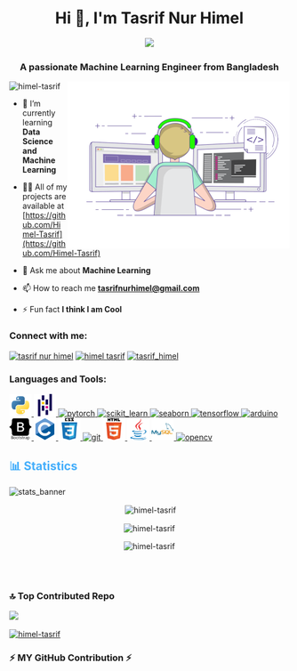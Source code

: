 <h1 align="center">Hi 👋, I'm Tasrif Nur Himel</h1>
<div align="center"> <img src="https://pbs.twimg.com/media/F6aJPRFa8AA2sY-?format=webp&name=small"> </div>
<h3 align="center">A passionate Machine Learning Engineer from Bangladesh</h3>
<img align="right" alt="Coding" width="400" src="https://raw.githubusercontent.com/devSouvik/devSouvik/master/gif3.gif">

<p align="left"> <img src="https://komarev.com/ghpvc/?username=himel-tasrif&label=Profile%20views&color=0e75b6&style=flat" alt="himel-tasrif" /> </p>


- 🌱 I’m currently learning **Data Science and Machine Learning**

- 👨‍💻 All of my projects are available at [https://github.com/Himel-Tasrif](https://github.com/Himel-Tasrif)

- 💬 Ask me about **Machine Learning**

- 📫 How to reach me **tasrifnurhimel@gmail.com**

- ⚡ Fun fact **I think I am Cool**


<h3 align="left">Connect with me:</h3>
<p align="left">
<a href="https://kaggle.com/tasrif nur himel" target="blank"><img align="center" src="https://raw.githubusercontent.com/rahuldkjain/github-profile-readme-generator/master/src/images/icons/Social/kaggle.svg" alt="tasrif nur himel" height="30" width="40" /></a>
<a href="https://fb.com/himel tasrif" target="blank"><img align="center" src="https://raw.githubusercontent.com/rahuldkjain/github-profile-readme-generator/master/src/images/icons/Social/facebook.svg" alt="himel tasrif" height="30" width="40" /></a>
<a href="https://instagram.com/tasrif_himel" target="blank"><img align="center" src="https://raw.githubusercontent.com/rahuldkjain/github-profile-readme-generator/master/src/images/icons/Social/instagram.svg" alt="tasrif_himel" height="30" width="40" /></a>
</p>

<h3 align="left">Languages and Tools:</h3>
<p align="left"> <a href="https://www.python.org" target="_blank" rel="noreferrer"> <img src="https://raw.githubusercontent.com/devicons/devicon/master/icons/python/python-original.svg" alt="python" width="40" height="40"/> </a> <a href="https://pandas.pydata.org/" target="_blank" rel="noreferrer"> <img src="https://raw.githubusercontent.com/devicons/devicon/2ae2a900d2f041da66e950e4d48052658d850630/icons/pandas/pandas-original.svg" alt="pandas" width="40" height="40"/> </a>  <a href="https://pytorch.org/" target="_blank" rel="noreferrer"> <img src="https://www.vectorlogo.zone/logos/pytorch/pytorch-icon.svg" alt="pytorch" width="40" height="40"/> </a> <a href="https://scikit-learn.org/" target="_blank" rel="noreferrer"> <img src="https://upload.wikimedia.org/wikipedia/commons/0/05/Scikit_learn_logo_small.svg" alt="scikit_learn" width="40" height="40"/> </a> <a href="https://seaborn.pydata.org/" target="_blank" rel="noreferrer"> <img src="https://seaborn.pydata.org/_images/logo-mark-lightbg.svg" alt="seaborn" width="40" height="40"/> </a> <a href="https://www.tensorflow.org" target="_blank" rel="noreferrer"> <img src="https://www.vectorlogo.zone/logos/tensorflow/tensorflow-icon.svg" alt="tensorflow" width="40" height="40"/> </a> <a href="https://www.arduino.cc/" target="_blank" rel="noreferrer"> <img src="https://cdn.worldvectorlogo.com/logos/arduino-1.svg" alt="arduino" width="40" height="40"/> </a> <a href="https://getbootstrap.com" target="_blank" rel="noreferrer"> <img src="https://raw.githubusercontent.com/devicons/devicon/master/icons/bootstrap/bootstrap-plain-wordmark.svg" alt="bootstrap" width="40" height="40"/> </a> <a href="https://www.cprogramming.com/" target="_blank" rel="noreferrer"> <img src="https://raw.githubusercontent.com/devicons/devicon/master/icons/c/c-original.svg" alt="c" width="40" height="40"/> </a> <a href="https://www.w3schools.com/css/" target="_blank" rel="noreferrer"> <img src="https://raw.githubusercontent.com/devicons/devicon/master/icons/css3/css3-original-wordmark.svg" alt="css3" width="40" height="40"/> </a> <a href="https://git-scm.com/" target="_blank" rel="noreferrer"> <img src="https://www.vectorlogo.zone/logos/git-scm/git-scm-icon.svg" alt="git" width="40" height="40"/> </a> <a href="https://www.w3.org/html/" target="_blank" rel="noreferrer"> <img src="https://raw.githubusercontent.com/devicons/devicon/master/icons/html5/html5-original-wordmark.svg" alt="html5" width="40" height="40"/> </a> <a href="https://www.java.com" target="_blank" rel="noreferrer"> <img src="https://raw.githubusercontent.com/devicons/devicon/master/icons/java/java-original.svg" alt="java" width="40" height="40"/> </a> <a href="https://www.mysql.com/" target="_blank" rel="noreferrer"> <img src="https://raw.githubusercontent.com/devicons/devicon/master/icons/mysql/mysql-original-wordmark.svg" alt="mysql" width="40" height="40"/> </a> <a href="https://opencv.org/" target="_blank" rel="noreferrer"> <img src="https://www.vectorlogo.zone/logos/opencv/opencv-icon.svg" alt="opencv" width="40" height="40"/> </a>  </p>

<h2 style="color: #44AEFB">📊 Statistics</h2>

![stats_banner](https://user-images.githubusercontent.com/78341798/194534778-d662496c-ae00-4e8d-ae9b-b90912054e7f.gif)

<div class="stats" align="center">

<p>&nbsp;<img align="center" src="https://github-readme-stats.vercel.app/api?username=himel-tasrif&show_icons=true&theme=algolia&border_radius=20&locale=en" alt="himel-tasrif" /></p>

<p><img align="center" src="https://github-readme-streak-stats.herokuapp.com/?user=himel-tasrif&theme=algolia&border_radius=20&" alt="himel-tasrif" /></p>
<!---
<p><img align="center" src="https://streak-stats.demolab.com/?user=himel-tasrif&theme=algolia&border_radius=20&" alt="himel-tasrif" /></p>
--->

<p><img align="center" src="https://github-readme-stats.vercel.app/api/top-langs?username=himel-tasrif&show_icons=true&theme=algolia&border_radius=20&locale=en&layout=compact&card_width=400" alt="himel-tasrif" /></p>
</div>
<br>
<br>

### 🔝 Top Contributed Repo
![](https://github-contributor-stats.vercel.app/api?username=Himel-Tasrif&limit=5&theme=tokyonight&combine_all_yearly_contributions=true)

<p align="left"> <a href="https://github.com/ryo-ma/github-profile-trophy"><img src="https://github-profile-trophy.vercel.app/?username=himel-tasrif" alt="himel-tasrif" /></a> </p>

### ⚡ MY GitHub Contribution  ⚡

